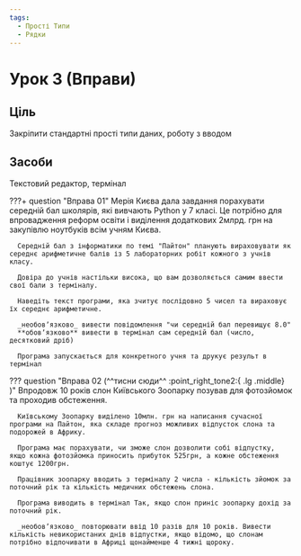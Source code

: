 ```yaml
---
tags:
  - Прості Типи
  - Рядки
---
```


# Урок 3 (Вправи)

## Ціль

Закріпити стандартні прості типи даних, роботу з вводом

## Засоби

Текстовий редактор, термінал

???+ question "Вправа 01"
      Мерія Києва дала завдання порахувати середній бал школярів, які вивчають Python у 7 класі. Це потрібно для впровадження реформ освіти і виділення додаткових 2млрд. грн на закупівлю ноутбуків всім учням Києва.

      Середній бал з інформатики по темі "Пайтон" планують вираховувати як середнє арифметичне балів із 5 лабораторних робіт кожного з учнів класу.

      Довіра до учнів настільки висока, що вам дозволяється самим ввести свої бали з терміналу.

      Наведіть текст програми, яка зчитує послідовно 5 чисел та вираховує їх середнє арифметичне.

      _необовʼязково_ вивести повідомлення "чи середній бал перевищує 8.0"  
      **обовʼязково** вивести в термінал сам середній бал (число, десятковий дріб)

      Програма запускається для конкретного учня та друкує результ в термінал

??? question "Вправа 02 (^^тисни сюди^^ :point_right_tone2:{ .lg .middle} )"
      Впродовж 10 років слон Київського Зоопарку позував для фотозйомок та проходив обстеження.

      Київському Зоопарку виділено 10млн. грн на написання сучасної програми на Пайтон, яка складе прогноз можливих відпусток слона та подорожей в Африку.

      Програма має порахувати, чи зможе слон дозволити собі відпустку, якщо кожна фотозйомка приносить прибуток 525грн, а кожне обстеження коштує 1200грн.

      Працівник зоопарку вводить з терміналу 2 числа - кількість зйомок за поточний рік та кількість медичних обстежень слона.

      Програма виводить в термінал Так, якщо слон приніс зоопарку дохід за поточний рік.

      _необовʼязково_ повторювати ввід 10 разів для 10 років. Вивести кількість невикористаних днів відпустки, якщо відомо, що слонам потрібно відпочивати в Африці щонайменше 4 тижні щороку.